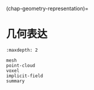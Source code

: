 (chap-geometry-representation)=
# 几何表达

```{toctree}
:maxdepth: 2

mesh
point-cloud
voxel
implicit-field
summary
```
